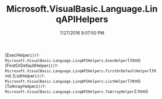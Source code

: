 ﻿---
title: Microsoft.VisualBasic.Language.LinqAPIHelpers
date: 7/27/2016 8:07:50 PM
---

[ExecHelper`1](T-Microsoft.VisualBasic.Language.LinqAPIHelpers.ExecHelper`1.html)
[FirstOrDefaultHelper`1](T-Microsoft.VisualBasic.Language.LinqAPIHelpers.FirstOrDefaultHelper`1.html)
[ListHelper`1](T-Microsoft.VisualBasic.Language.LinqAPIHelpers.ListHelper`1.html)
[ToArrayHelper`2](T-Microsoft.VisualBasic.Language.LinqAPIHelpers.ToArrayHelper`2.html)
